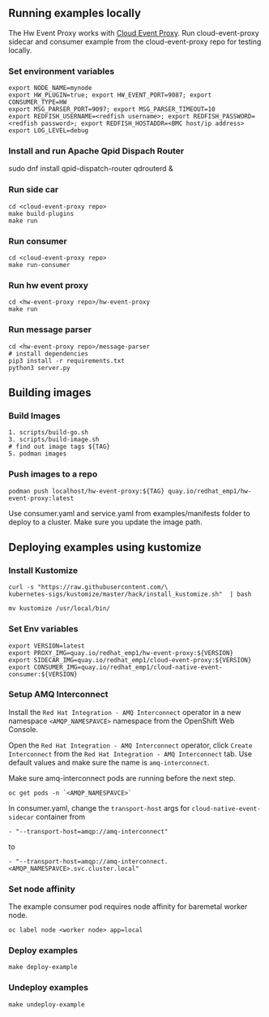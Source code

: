 ## Running examples locally

The Hw Event Proxy works with [Cloud Event Proxy](https://github.com/redhat-cne/cloud-event-proxy).
Run cloud-event-proxy sidecar and consumer example from the cloud-event-proxy repo for testing locally.

### Set environment variables
```
export NODE_NAME=mynode
export HW_PLUGIN=true; export HW_EVENT_PORT=9087; export CONSUMER_TYPE=HW
export MSG_PARSER_PORT=9097; export MSG_PARSER_TIMEOUT=10
export REDFISH_USERNAME=<redfish username>; export REDFISH_PASSWORD=<redfish password>; export REDFISH_HOSTADDR=<BMC host/ip address>
export LOG_LEVEL=debug
```

### Install and run Apache Qpid Dispach Router
sudo dnf install qpid-dispatch-router
qdrouterd &

### Run side car
```shell
cd <cloud-event-proxy repo>
make build-plugins
make run
```
### Run consumer
```shell
cd <cloud-event-proxy repo>
make run-consumer
```
### Run hw event proxy
```shell
cd <hw-event-proxy repo>/hw-event-proxy
make run
```
### Run message parser
```shell
cd <hw-event-proxy repo>/message-parser
# install dependencies
pip3 install -r requirements.txt
python3 server.py
```

## Building images

### Build Images

```shell
1. scripts/build-go.sh
3. scripts/build-image.sh
# find out image tags ${TAG}
5. podman images
```

### Push images to a repo

```shell
podman push localhost/hw-event-proxy:${TAG} quay.io/redhat_emp1/hw-event-proxy:latest
```

Use consumer.yaml and service.yaml from examples/manifests folder to deploy to a cluster.
Make sure you update the image path.


## Deploying examples using kustomize

### Install Kustomize
```shell
curl -s "https://raw.githubusercontent.com/\
kubernetes-sigs/kustomize/master/hack/install_kustomize.sh"  | bash

mv kustomize /usr/local/bin/

```
### Set Env variables
```shell
export VERSION=latest
export PROXY_IMG=quay.io/redhat_emp1/hw-event-proxy:${VERSION}
export SIDECAR_IMG=quay.io/redhat_emp1/cloud-event-proxy:${VERSION}
export CONSUMER_IMG=quay.io/redhat_emp1/cloud-native-event-consumer:${VERSION}
```

### Setup AMQ Interconnect

Install the `Red Hat Integration - AMQ Interconnect` operator in a new namespace `<AMQP_NAMESPAVCE>` namespace from the OpenShift Web Console.

Open the `Red Hat Integration - AMQ Interconnect` operator, click `Create Interconnect` from the `Red Hat Integration - AMQ Interconnect` tab. Use default values and make sure the name is `amq-interconnect`.

Make sure amq-interconnect pods are running before the next step.
```shell
oc get pods -n `<AMQP_NAMESPAVCE>`
```

In consumer.yaml, change the `transport-host` args for `cloud-native-event-sidecar` container from
```
- "--transport-host=amqp://amq-interconnect"
```
to
```
- "--transport-host=amqp://amq-interconnect.<AMQP_NAMESPAVCE>.svc.cluster.local"
```

### Set node affinity
The example consumer pod requires node affinity for baremetal worker node.
```
oc label node <worker node> app=local
```

### Deploy examples
```shell
make deploy-example
```

### Undeploy examples
```shell
make undeploy-example
```
